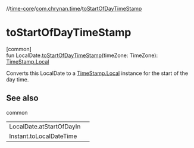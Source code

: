 //[time-core](../../index.md)/[com.chrynan.time](index.md)/[toStartOfDayTimeStamp](to-start-of-day-time-stamp.md)

# toStartOfDayTimeStamp

[common]\
fun LocalDate.[toStartOfDayTimeStamp](to-start-of-day-time-stamp.md)(timeZone: TimeZone): [TimeStamp.Local](-time-stamp/-local/index.md)

Converts this LocalDate to a [TimeStamp.Local](-time-stamp/-local/index.md) instance for the start of the day time.

## See also

common

| | |
|---|---|
| LocalDate.atStartOfDayIn |  |
| Instant.toLocalDateTime |  |

